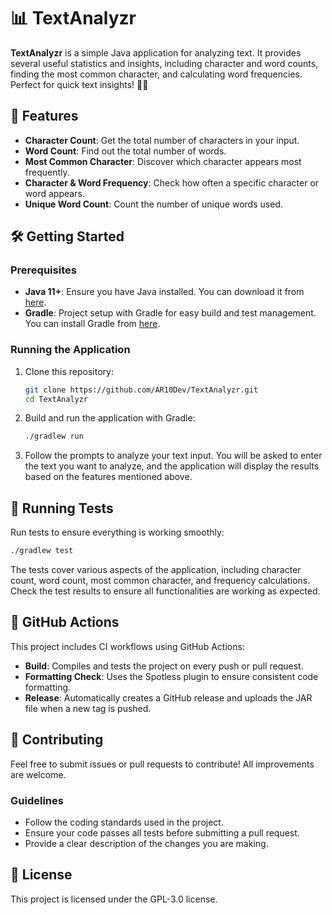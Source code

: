 # 📊 TextAnalyzr

**TextAnalyzr** is a simple Java application for analyzing text. It provides several useful statistics and insights, including character and word counts, finding the most common character, and calculating word frequencies. Perfect for quick text insights! 📖✨

## 🚀 Features

- **Character Count**: Get the total number of characters in your input.
- **Word Count**: Find out the total number of words.
- **Most Common Character**: Discover which character appears most frequently.
- **Character & Word Frequency**: Check how often a specific character or word appears.
- **Unique Word Count**: Count the number of unique words used.

## 🛠️ Getting Started

### Prerequisites
- **Java 11+**: Ensure you have Java installed. You can download it from [here](https://www.oracle.com/java/technologies/javase-jdk11-downloads.html).
- **Gradle**: Project setup with Gradle for easy build and test management. You can install Gradle from [here](https://gradle.org/install/).

### Running the Application
1. Clone this repository:
   ```bash
   git clone https://github.com/AR10Dev/TextAnalyzr.git
   cd TextAnalyzr
   ```
2. Build and run the application with Gradle:
   ```bash
   ./gradlew run
   ```
3. Follow the prompts to analyze your text input. You will be asked to enter the text you want to analyze, and the application will display the results based on the features mentioned above.

## 🧪 Running Tests

Run tests to ensure everything is working smoothly:
```bash
./gradlew test
```
The tests cover various aspects of the application, including character count, word count, most common character, and frequency calculations. Check the test results to ensure all functionalities are working as expected.

## 🤖 GitHub Actions

This project includes CI workflows using GitHub Actions:
- **Build**: Compiles and tests the project on every push or pull request.
- **Formatting Check**: Uses the Spotless plugin to ensure consistent code formatting.
- **Release**: Automatically creates a GitHub release and uploads the JAR file when a new tag is pushed.

## 🎨 Contributing

Feel free to submit issues or pull requests to contribute! All improvements are welcome.

### Guidelines
- Follow the coding standards used in the project.
- Ensure your code passes all tests before submitting a pull request.
- Provide a clear description of the changes you are making.

## 📄 License

This project is licensed under the GPL-3.0 license.